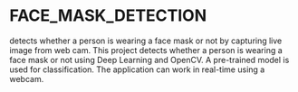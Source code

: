 # FACE_MASK_DETECTION
detects whether a person is wearing a face mask or not by capturing live image from web cam.
This project detects whether a person is wearing a face mask or not using Deep Learning and OpenCV. A pre-trained model is used for classification. The application can work in real-time using a webcam.
